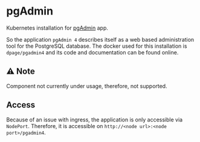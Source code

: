 # pgAdmin

Kubernetes installation for [pgAdmin](https://www.pgadmin.org/) app.

So the application ```pgAdmin 4``` describes itself as a web based administration tool for the PostgreSQL database. The
docker used for this installation is ```dpage/pgadmin4``` and its code and documentation can be found online.

## ⚠️ Note

Component not currently under usage, therefore, not supported.

## Access

Because of an issue with ingress, the application is only accessible via ```NodePort```. Therefore, it is accessible
on ```http://<node url>:<node port>/pgadmin4```.
